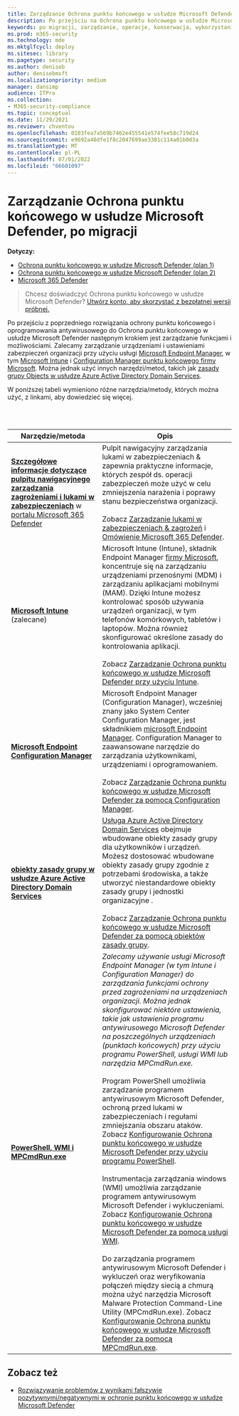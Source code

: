 ```yaml
---
title: Zarządzanie Ochrona punktu końcowego w usłudze Microsoft Defender po migracji
description: Po przejściu na Ochrona punktu końcowego w usłudze Microsoft Defender następnym krokiem jest zarządzanie funkcjami ochrony przed zagrożeniami
keywords: po migracji, zarządzanie, operacje, konserwacja, wykorzystanie, Ochrona punktu końcowego w usłudze Microsoft Defender, edr
ms.prod: m365-security
ms.technology: mde
ms.mktglfcycl: deploy
ms.sitesec: library
ms.pagetype: security
ms.author: deniseb
author: denisebmsft
ms.localizationpriority: medium
manager: dansimp
audience: ITPro
ms.collection:
- M365-security-compliance
ms.topic: conceptual
ms.date: 11/29/2021
ms.reviewer: chventou
ms.openlocfilehash: 0103fea7a569b7462e455541e574fee58c719d24
ms.sourcegitcommit: e9692a40dfe1f8c2047699ae3301c114a01b0d3a
ms.translationtype: MT
ms.contentlocale: pl-PL
ms.lasthandoff: 07/01/2022
ms.locfileid: "66601097"
---
```

# <a name="manage-microsoft-defender-for-endpoint-post-migration"></a>Zarządzanie Ochrona punktu końcowego w usłudze Microsoft Defender, po migracji

**Dotyczy:**
- [Ochrona punktu końcowego w usłudze Microsoft Defender (plan 1)](https://go.microsoft.com/fwlink/?linkid=2154037)
- [Ochrona punktu końcowego w usłudze Microsoft Defender (plan 2)](https://go.microsoft.com/fwlink/?linkid=2154037) 
- [Microsoft 365 Defender](https://go.microsoft.com/fwlink/?linkid=2118804)

> Chcesz doświadczyć Ochrona punktu końcowego w usłudze Microsoft Defender? [Utwórz konto, aby skorzystać z bezpłatnej wersji próbnej.](https://signup.microsoft.com/create-account/signup?products=7f379fee-c4f9-4278-b0a1-e4c8c2fcdf7e&ru=https://aka.ms/MDEp2OpenTrial?ocid=docs-wdatp-exposedapis-abovefoldlink)

Po przejściu z poprzedniego rozwiązania ochrony punktu końcowego i oprogramowania antywirusowego do Ochrona punktu końcowego w usłudze Microsoft Defender następnym krokiem jest zarządzanie funkcjami i możliwościami. Zalecamy zarządzanie urządzeniami i ustawieniami zabezpieczeń organizacji przy użyciu usługi [Microsoft Endpoint Manager](/mem/endpoint-manager-overview), w tym [Microsoft Intune](/mem/intune/fundamentals/what-is-intune) i [Configuration Manager punktu końcowego firmy Microsoft](/mem/configmgr/core/understand/introduction). Można jednak użyć innych narzędzi/metod, takich jak [zasady grupy Objects w usłudze Azure Active Directory Domain Services](/azure/active-directory-domain-services/manage-group-policy).

W poniższej tabeli wymieniono różne narzędzia/metody, których można użyć, z linkami, aby dowiedzieć się więcej.

<br/><br/>

|Narzędzie/metoda|Opis|
|---|---|
|**[Szczegółowe informacje dotyczące pulpitu nawigacyjnego zarządzania zagrożeniami i lukami w zabezpieczeniach](/windows/security/threat-protection/microsoft-defender-atp/tvm-dashboard-insights)** w [portalu Microsoft 365 Defender](https://security.microsoft.com/)|Pulpit nawigacyjny zarządzania lukami w zabezpieczeniach & zapewnia praktyczne informacje, których zespół ds. operacji zabezpieczeń może użyć w celu zmniejszenia narażenia i poprawy stanu bezpieczeństwa organizacji. <br/><br/> Zobacz [Zarządzanie lukami w zabezpieczeniach & zagrożeń](/microsoft-365/security/defender-endpoint/next-gen-threat-and-vuln-mgt) i [Omówienie Microsoft 365 Defender](/microsoft-365/security/defender-endpoint/use).|
|**[Microsoft Intune](/mem/intune/fundamentals/what-is-intune)** (zalecane)|Microsoft Intune (Intune), składnik Endpoint Manager [firmy Microsoft](/mem/endpoint-manager-overview), koncentruje się na zarządzaniu urządzeniami przenośnymi (MDM) i zarządzaniu aplikacjami mobilnymi (MAM). Dzięki Intune możesz kontrolować sposób używania urządzeń organizacji, w tym telefonów komórkowych, tabletów i laptopów. Można również skonfigurować określone zasady do kontrolowania aplikacji. <br/><br/> Zobacz [Zarządzanie Ochrona punktu końcowego w usłudze Microsoft Defender przy użyciu Intune](manage-mde-post-migration-intune.md).|
|**[Microsoft Endpoint Configuration Manager](/mem/configmgr/core/understand/introduction)**|Microsoft Endpoint Manager (Configuration Manager), wcześniej znany jako System Center Configuration Manager, jest składnikiem [microsoft Endpoint Manager](/mem/endpoint-manager-overview). Configuration Manager to zaawansowane narzędzie do zarządzania użytkownikami, urządzeniami i oprogramowaniem. <br/><br/> Zobacz [Zarządzanie Ochrona punktu końcowego w usłudze Microsoft Defender za pomocą Configuration Manager](manage-mde-post-migration-configuration-manager.md).|
|**[obiekty zasady grupy w usłudze Azure Active Directory Domain Services](/azure/active-directory-domain-services/manage-group-policy)**|[Usługa Azure Active Directory Domain Services](/azure/active-directory-domain-services/overview) obejmuje wbudowane obiekty zasady grupy dla użytkowników i urządzeń. Możesz dostosować wbudowane obiekty zasady grupy zgodnie z potrzebami środowiska, a także utworzyć niestandardowe obiekty zasady grupy i jednostki organizacyjne . <br/><br/> Zobacz [Zarządzanie Ochrona punktu końcowego w usłudze Microsoft Defender za pomocą obiektów zasady grupy](manage-mde-post-migration-group-policy-objects.md).|
|**[PowerShell, WMI i MPCmdRun.exe](manage-mde-post-migration-other-tools.md)**|*Zalecamy używanie usługi Microsoft Endpoint Manager (w tym Intune i Configuration Manager) do zarządzania funkcjami ochrony przed zagrożeniami na urządzeniach organizacji. Można jednak skonfigurować niektóre ustawienia, takie jak ustawienia programu antywirusowego Microsoft Defender na poszczególnych urządzeniach (punktach końcowych) przy użyciu programu PowerShell, usługi WMI lub narzędzia MPCmdRun.exe.* <br/><br/> Program PowerShell umożliwia zarządzanie programem antywirusowym Microsoft Defender, ochroną przed lukami w zabezpieczeniach i regułami zmniejszania obszaru ataków. Zobacz [Konfigurowanie Ochrona punktu końcowego w usłudze Microsoft Defender przy użyciu programu PowerShell](manage-mde-post-migration-other-tools.md#configure-microsoft-defender-for-endpoint-with-powershell). <br/><br/> Instrumentacja zarządzania windows (WMI) umożliwia zarządzanie programem antywirusowym Microsoft Defender i wykluczeniami. Zobacz [Konfigurowanie Ochrona punktu końcowego w usłudze Microsoft Defender za pomocą usługi WMI](manage-mde-post-migration-other-tools.md#configure-microsoft-defender-for-endpoint-with-windows-management-instrumentation-wmi). <br/><br/> Do zarządzania programem antywirusowym Microsoft Defender i wykluczeń oraz weryfikowania połączeń między siecią a chmurą można użyć narzędzia Microsoft Malware Protection Command-Line Utility (MPCmdRun.exe). Zobacz [Konfigurowanie Ochrona punktu końcowego w usłudze Microsoft Defender za pomocą MPCmdRun.exe](manage-mde-post-migration-other-tools.md#configure-microsoft-defender-for-endpoint-with-microsoft-malware-protection-command-line-utility-mpcmdrunexe).|


## <a name="see-also"></a>Zobacz też

- [Rozwiązywanie problemów z wynikami fałszywie pozytywnymi/negatywnymi w ochronie punktu końcowego w usłudze Microsoft Defender](defender-endpoint-false-positives-negatives.md)
